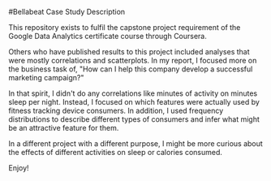 #Bellabeat Case Study Description

This repository exists to fulfil the capstone project requirement of the Google Data Analytics certificate course through Coursera.

Others who have published results to this project included analyses that were mostly correlations and scatterplots. In my report, I focused more on the business task of, "How can I help this company develop a successful marketing campaign?"

In that spirit, I didn't do any correlations like minutes of activity on minutes sleep per night. Instead, I focused on which features were actually used by fitness tracking device consumers. In addition, I used frequency distributions to describe different types of consumers and infer what might be an attractive feature for them.

In a different project with a different purpose, I might be more curious about the effects of different activities on sleep or calories consumed.

Enjoy!
